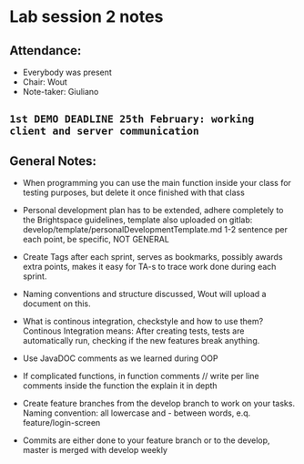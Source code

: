 # Lab session 2 notes

## Attendance:
* Everybody was present
* Chair: Wout
* Note-taker: Giuliano

## `1st DEMO DEADLINE 25th February: working client and server communication`

## General Notes:
* When programming you can use the main function inside your class for testing purposes, but delete it once finished with that class

* Personal development plan has to be extended, adhere completely to the Brightspace guidelines, template also uploaded on gitlab: develop/template/personalDevelopmentTemplate.md 1-2 sentence per each point, be specific, NOT GENERAL

* Create Tags after each sprint, serves as bookmarks, possibly awards extra points, makes it easy for TA-s to trace work done during each sprint.

* Naming conventions and structure discussed, Wout will upload a document on this.

* What is continous integration, checkstyle and how to use them? Continous Integration means: After creating tests, tests are automatically run, checking if the new features break anything.

* Use JavaDOC comments as we learned during OOP

* If complicated functions, in function comments // write per line comments inside the function the explain it in depth

* Create feature branches from the develop branch to work on your tasks. Naming convention: all lowercase and - between words, e.q. feature/login-screen

* Commits are either done to your feature branch or to the develop, master is merged with develop weekly



